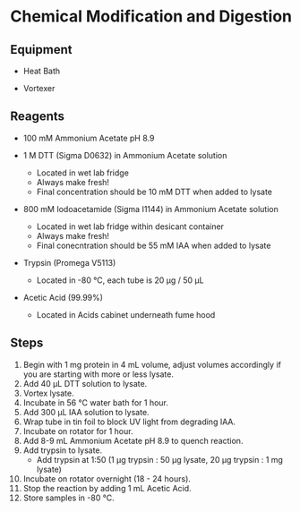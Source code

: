 # Chemical Modification and Digestion

## Equipment

* Heat Bath

* Vortexer

## Reagents

* 100 mM Ammonium Acetate pH 8.9

* 1 M DTT (Sigma D0632) in Ammonium Acetate solution
    * Located in wet lab fridge
    * Always make fresh!
    * Final concentration should be 10 mM DTT when added to lysate

* 800 mM Iodoacetamide (Sigma I1144) in Ammonium Acetate solution
    * Located in wet lab fridge within desicant container
    * Always make fresh!
    * Final conecntration should be 55 mM IAA when added to lysate

* Trypsin (Promega V5113)
    * Located in -80 °C, each tube is 20 μg / 50 μL

* Acetic Acid (99.99%)
    * Located in Acids cabinet underneath fume hood

## Steps

1. Begin with 1 mg protein in 4 mL volume, adjust volumes accordingly if you
   are starting with more or less lysate.
2. Add 40 μL DTT solution to lysate.
3. Vortex lysate.
4. Incubate in 56 °C water bath for 1 hour.
5. Add 300 μL IAA solution to lysate.
6. Wrap tube in tin foil to block UV light from degrading IAA.
7. Incubate on rotator for 1 hour.
8. Add 8-9 mL Ammonium Acetate pH 8.9 to quench reaction.
9. Add trypsin to lysate.
    * Add trypsin at 1:50 (1 μg trypsin : 50 μg lysate, 20 μg trypsin : 1 mg
      lysate)
10. Incubate on rotator overnight (18 - 24 hours).
11. Stop the reaction by adding 1 mL Acetic Acid.
12. Store samples in -80 °C.
